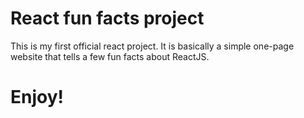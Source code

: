 # React fun facts project

This is my first official react project. It is basically a simple one-page website that tells a few fun facts about ReactJS.


# Enjoy!
